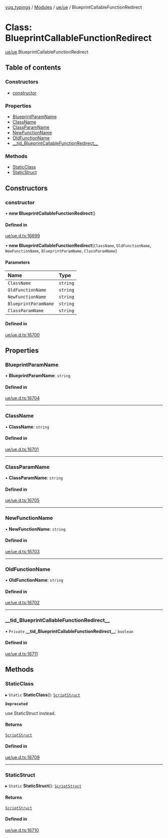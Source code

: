 [yug_typings](../README.md) / [Modules](../modules.md) / [ue/ue](../modules/ue_ue.md) / BlueprintCallableFunctionRedirect

# Class: BlueprintCallableFunctionRedirect

[ue/ue](../modules/ue_ue.md).BlueprintCallableFunctionRedirect

## Table of contents

### Constructors

- [constructor](ue_ue.BlueprintCallableFunctionRedirect.md#constructor)

### Properties

- [BlueprintParamName](ue_ue.BlueprintCallableFunctionRedirect.md#blueprintparamname)
- [ClassName](ue_ue.BlueprintCallableFunctionRedirect.md#classname)
- [ClassParamName](ue_ue.BlueprintCallableFunctionRedirect.md#classparamname)
- [NewFunctionName](ue_ue.BlueprintCallableFunctionRedirect.md#newfunctionname)
- [OldFunctionName](ue_ue.BlueprintCallableFunctionRedirect.md#oldfunctionname)
- [\_\_tid\_BlueprintCallableFunctionRedirect\_\_](ue_ue.BlueprintCallableFunctionRedirect.md#__tid_blueprintcallablefunctionredirect__)

### Methods

- [StaticClass](ue_ue.BlueprintCallableFunctionRedirect.md#staticclass)
- [StaticStruct](ue_ue.BlueprintCallableFunctionRedirect.md#staticstruct)

## Constructors

### constructor

• **new BlueprintCallableFunctionRedirect**()

#### Defined in

[ue/ue.d.ts:16699](https://github.com/YugMetaverse/yug_typings/blob/25cad34/ue/ue.d.ts#L16699)

• **new BlueprintCallableFunctionRedirect**(`ClassName`, `OldFunctionName`, `NewFunctionName`, `BlueprintParamName`, `ClassParamName`)

#### Parameters

| Name | Type |
| :------ | :------ |
| `ClassName` | `string` |
| `OldFunctionName` | `string` |
| `NewFunctionName` | `string` |
| `BlueprintParamName` | `string` |
| `ClassParamName` | `string` |

#### Defined in

[ue/ue.d.ts:16700](https://github.com/YugMetaverse/yug_typings/blob/25cad34/ue/ue.d.ts#L16700)

## Properties

### BlueprintParamName

• **BlueprintParamName**: `string`

#### Defined in

[ue/ue.d.ts:16704](https://github.com/YugMetaverse/yug_typings/blob/25cad34/ue/ue.d.ts#L16704)

___

### ClassName

• **ClassName**: `string`

#### Defined in

[ue/ue.d.ts:16701](https://github.com/YugMetaverse/yug_typings/blob/25cad34/ue/ue.d.ts#L16701)

___

### ClassParamName

• **ClassParamName**: `string`

#### Defined in

[ue/ue.d.ts:16705](https://github.com/YugMetaverse/yug_typings/blob/25cad34/ue/ue.d.ts#L16705)

___

### NewFunctionName

• **NewFunctionName**: `string`

#### Defined in

[ue/ue.d.ts:16703](https://github.com/YugMetaverse/yug_typings/blob/25cad34/ue/ue.d.ts#L16703)

___

### OldFunctionName

• **OldFunctionName**: `string`

#### Defined in

[ue/ue.d.ts:16702](https://github.com/YugMetaverse/yug_typings/blob/25cad34/ue/ue.d.ts#L16702)

___

### \_\_tid\_BlueprintCallableFunctionRedirect\_\_

• `Private` **\_\_tid\_BlueprintCallableFunctionRedirect\_\_**: `boolean`

#### Defined in

[ue/ue.d.ts:16711](https://github.com/YugMetaverse/yug_typings/blob/25cad34/ue/ue.d.ts#L16711)

## Methods

### StaticClass

▸ `Static` **StaticClass**(): [`ScriptStruct`](ue_ue.ScriptStruct.md)

**`Deprecated`**

use StaticStruct instead.

#### Returns

[`ScriptStruct`](ue_ue.ScriptStruct.md)

#### Defined in

[ue/ue.d.ts:16709](https://github.com/YugMetaverse/yug_typings/blob/25cad34/ue/ue.d.ts#L16709)

___

### StaticStruct

▸ `Static` **StaticStruct**(): [`ScriptStruct`](ue_ue.ScriptStruct.md)

#### Returns

[`ScriptStruct`](ue_ue.ScriptStruct.md)

#### Defined in

[ue/ue.d.ts:16710](https://github.com/YugMetaverse/yug_typings/blob/25cad34/ue/ue.d.ts#L16710)
